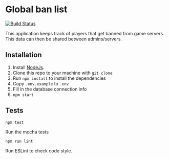 # Global ban list

[![Build Status](https://travis-ci.org/CatalysmsServerManager/Global-ban-list.svg?branch=master)](https://travis-ci.org/CatalysmsServerManager/Global-ban-list)

This application keeps track of players that get banned from game servers. This data can then be shared between admins/servers.

## Installation

1. Install [NodeJs](https://nodejs.org/en/).
2. Clone this repo to your machine with `git clone`
3. Run `npm install` to install the dependencies
4. Copy `.env.example` to `.env`
5. Fill in the database connection info
6. `npm start`

## Tests

`npm test`

Run the mocha tests

`npm run lint`

Run ESLint to check code style.